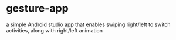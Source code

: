 # gesture-app
a simple Android studio app that enables swiping right/left to switch activities, along with  right/left animation
